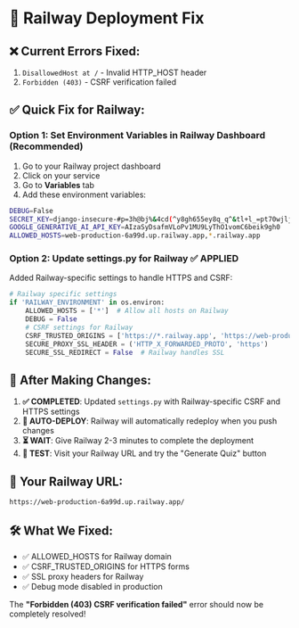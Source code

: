 # 🚀 Railway Deployment Fix

## ❌ Current Errors Fixed:
1. `DisallowedHost at /` - Invalid HTTP_HOST header
2. `Forbidden (403)` - CSRF verification failed

## ✅ Quick Fix for Railway:

### **Option 1: Set Environment Variables in Railway Dashboard** (Recommended)

1. Go to your Railway project dashboard
2. Click on your service
3. Go to **Variables** tab
4. Add these environment variables:

```bash
DEBUG=False
SECRET_KEY=django-insecure-#p=3h@bj%&4cd(^y8gh655ey8q_q^&tl+l_=pt70wjljc3sw8_
GOOGLE_GENERATIVE_AI_API_KEY=AIzaSyDsafmVLoPv1MU9LyThO1vomC6beik9gh0
ALLOWED_HOSTS=web-production-6a99d.up.railway.app,*.railway.app
```

### **Option 2: Update settings.py for Railway** ✅ **APPLIED**

Added Railway-specific settings to handle HTTPS and CSRF:

```python
# Railway specific settings
if 'RAILWAY_ENVIRONMENT' in os.environ:
    ALLOWED_HOSTS = ['*']  # Allow all hosts on Railway
    DEBUG = False
    # CSRF settings for Railway
    CSRF_TRUSTED_ORIGINS = ['https://*.railway.app', 'https://web-production-6a99d.up.railway.app']
    SECURE_PROXY_SSL_HEADER = ('HTTP_X_FORWARDED_PROTO', 'https')
    SECURE_SSL_REDIRECT = False  # Railway handles SSL
```

## 🔄 After Making Changes:

1. **✅ COMPLETED**: Updated `settings.py` with Railway-specific CSRF and HTTPS settings
2. **🔄 AUTO-DEPLOY**: Railway will automatically redeploy when you push changes  
3. **⏳ WAIT**: Give Railway 2-3 minutes to complete the deployment
4. **🧪 TEST**: Visit your Railway URL and try the "Generate Quiz" button

## 🎯 Your Railway URL:
`https://web-production-6a99d.up.railway.app/`

## 🛠️ What We Fixed:
- ✅ ALLOWED_HOSTS for Railway domain
- ✅ CSRF_TRUSTED_ORIGINS for HTTPS forms  
- ✅ SSL proxy headers for Railway
- ✅ Debug mode disabled in production

The **"Forbidden (403) CSRF verification failed"** error should now be completely resolved!
